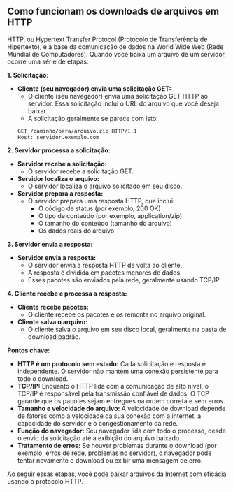 ## Como funcionam os downloads de arquivos em HTTP

HTTP, ou Hypertext Transfer Protocol (Protocolo de Transferência de Hipertexto), é a base da comunicação de dados na World Wide Web (Rede Mundial de Computadores). Quando você baixa um arquivo de um servidor, ocorre uma série de etapas:

**1. Solicitação:**

* **Cliente (seu navegador) envia uma solicitação GET:**
    - O cliente (seu navegador) envia uma solicitação GET HTTP ao servidor. Essa solicitação inclui o URL do arquivo que você deseja baixar.
    - A solicitação geralmente se parece com isto:
    ```
    GET /caminho/para/arquivo.zip HTTP/1.1
    Host: servidor.exemplo.com
    ```

**2. Servidor processa a solicitação:**

* **Servidor recebe a solicitação:**
    - O servidor recebe a solicitação GET.
* **Servidor localiza o arquivo:**
    - O servidor localiza o arquivo solicitado em seu disco.
* **Servidor prepara a resposta:**
    - O servidor prepara uma resposta HTTP, que inclui:
        - O código de status (por exemplo, 200 OK)
        - O tipo de conteúdo (por exemplo, application/zip)
        - O tamanho do conteúdo (tamanho do arquivo)
        - Os dados reais do arquivo

**3. Servidor envia a resposta:**

* **Servidor envia a resposta:**
    - O servidor envia a resposta HTTP de volta ao cliente.
    - A resposta é dividida em pacotes menores de dados.
    - Esses pacotes são enviados pela rede, geralmente usando TCP/IP.

**4. Cliente recebe e processa a resposta:**

* **Cliente recebe pacotes:**
    - O cliente recebe os pacotes e os remonta no arquivo original.
* **Cliente salva o arquivo:**
    - O cliente salva o arquivo em seu disco local, geralmente na pasta de download padrão.

**Pontos chave:**

* **HTTP é um protocolo sem estado:** Cada solicitação e resposta é independente. O servidor não mantém uma conexão persistente para todo o download.
* **TCP/IP:** Enquanto o HTTP lida com a comunicação de alto nível, o TCP/IP é responsável pela transmissão confiável de dados. O TCP garante que os pacotes sejam entregues na ordem correta e sem erros.
* **Tamanho e velocidade do arquivo:** A velocidade de download depende de fatores como a velocidade da sua conexão com a internet, a capacidade do servidor e o congestionamento da rede.
* **Função do navegador:** Seu navegador lida com todo o processo, desde o envio da solicitação até a exibição do arquivo baixado.
* **Tratamento de erros:** Se houver problemas durante o download (por exemplo, erros de rede, problemas no servidor), o navegador pode tentar novamente o download ou exibir uma mensagem de erro.

Ao seguir essas etapas, você pode baixar arquivos da Internet com eficácia usando o protocolo HTTP.
